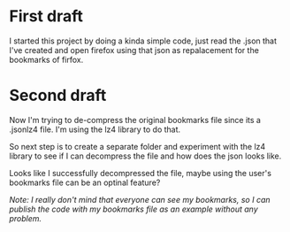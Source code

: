 # First draft 

I started this project by doing a kinda simple code, just read the .json that I've created and open firefox using that json as repalacement for the bookmarks of firfox.

# Second draft

Now I'm trying to de-compress the original bookmarks file since its a .jsonlz4 file. I'm using the lz4 library to do that.

So next step is to create a separate folder and experiment with the lz4 library to see if I can decompress the file and how does the json looks like.

Looks like I successfully decompressed the file, maybe using the user's bookmarks file can be an optinal feature?

_Note: I really don't mind that everyone can see my bookmarks, so I can publish the code with my bookmarks file as an example without any problem._
